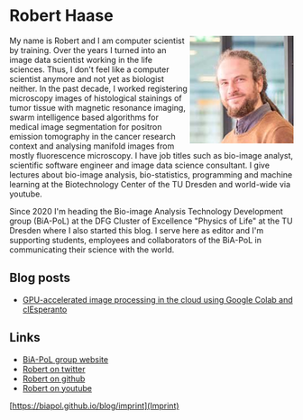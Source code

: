 # Robert Haase
<img style="float: right;" src="images/robert_haase.png">
My name is Robert and I am computer scientist by training. 
Over the years I turned into an image data scientist working in the life sciences. 
Thus, I don't feel like a computer scientist anymore and not yet as biologist neither.
In the past decade, I worked registering microscopy images of histological stainings of tumor tissue with magnetic resonance imaging, 
swarm intelligence based algorithms for medical image segmentation for positron emission tomography in the cancer research context and
analysing manifold images from mostly fluorescence microscopy.
I have job titles such as bio-image analyst, scientific software engineer and image data science consultant. 
I give lectures about bio-image analysis, bio-statistics, programming and machine learning at the Biotechnology Center of the TU Dresden and world-wide via youtube. 

Since 2020 I'm heading the Bio-image Analysis Technology Development group (BiA-PoL) at the DFG Cluster of Excellence "Physics of Life" at the TU Dresden where I also started this blog. 
I serve here as editor and I'm supporting students, employees and collaborators of the BiA-PoL in communicating their science with the world.

## Blog posts
* [GPU-accelerated image processing in the cloud using Google Colab and clEsperanto](clesperanto_google_colab.md)

## Links
* [BiA-PoL group website](https://physics-of-life.tu-dresden.de/en/research/technology-development-groups/bio-image-analysis)
* [Robert on twitter](https://twitter.com/haesleinhuepf)
* [Robert on github](https://github.com/haesleinhuepf)
* [Robert on youtube](https://youtube.com/haesleinhuepf)

[https://biapol.github.io/blog/imprint](Imprint)
